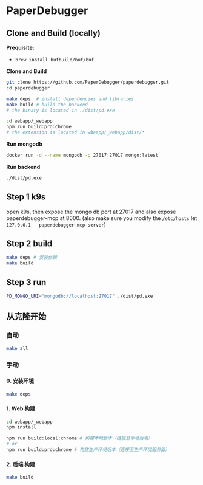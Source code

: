 # PaperDebugger

## Clone and Build (locally)

**Prequisite:**
- `brew install bufbuild/buf/buf`

**Clone and Build**
```bash
git clone https://github.com/PaperDebugger/paperdebugger.git
cd paperdebugger

make deps  # install dependencies and libraries
make build # build the backend
# the binary is located in ./dist/pd.exe

cd webapp/_webapp
npm run build:prd:chrome
# the extension is located in wbeapp/_webapp/dist/*
```

**Run mongodb**

```bash
docker run -d --name mongodb -p 27017:27017 mongo:latest
```

**Run backend**

```bash
./dist/pd.exe
```

## Step 1 k9s

open k9s, then expose the mongo db port at 27017
and also expose paperdebugger-mcp at 8000. (also make sure you modify the `/etc/hosts` let `127.0.0.1	paperdebugger-mcp-server`)

## Step 2 build

```bash
make deps # 安装依赖
make build
```


## Step 3 run

```bash
PD_MONGO_URI="mongodb://localhost:27017" ./dist/pd.exe
```


## 从克隆开始

### 自动
```bash
make all
```

### 手动

#### 0. 安装环境

```bash
make deps
```

#### 1. Web 构建

```bash
cd webapp/_webapp
npm install

npm run build:local:chrome # 构建本地版本（链接至本地后端）
# or
npm run build:prd:chrome # 构建生产环境版本（连接至生产环境服务器）
```

#### 2. 后端 构建

```bash
make build
```
